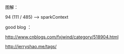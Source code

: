图解：

94 (111 / 485)  -->  sparkContext

good blog ：

http://www.cnblogs.com/fxjwind/category/518904.html

http://jerryshao.me/tags/
